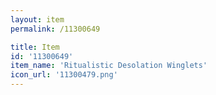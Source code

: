 ```yaml
---
layout: item
permalink: /11300649

title: Item
id: '11300649'
item_name: 'Ritualistic Desolation Winglets'
icon_url: '11300479.png'
---
```

